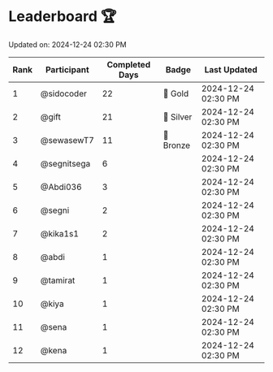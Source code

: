 # Leaderboard 🏆

Updated on: 2024-12-24 02:30 PM

| Rank | Participant       | Completed Days | Badge      | Last Updated         |
|------|-------------------|----------------|------------|----------------------|
| 1    | @sidocoder        | 22             | 🏅 Gold     | 2024-12-24 02:30 PM |
| 2    | @gift             | 21             | 🥈 Silver   | 2024-12-24 02:30 PM |
| 3    | @sewasewT7        | 11             | 🥉 Bronze   | 2024-12-24 02:30 PM |
| 4    | @segnitsega       | 6              |            | 2024-12-24 02:30 PM |
| 5    | @Abdi036          | 3              |            | 2024-12-24 02:30 PM |
| 6    | @segni            | 2              |            | 2024-12-24 02:30 PM |
| 7    | @kika1s1          | 2              |            | 2024-12-24 02:30 PM |
| 8    | @abdi             | 1              |            | 2024-12-24 02:30 PM |
| 9    | @tamirat          | 1              |            | 2024-12-24 02:30 PM |
| 10   | @kiya             | 1              |            | 2024-12-24 02:30 PM |
| 11   | @sena             | 1              |            | 2024-12-24 02:30 PM |
| 12   | @kena             | 1              |            | 2024-12-24 02:30 PM |
